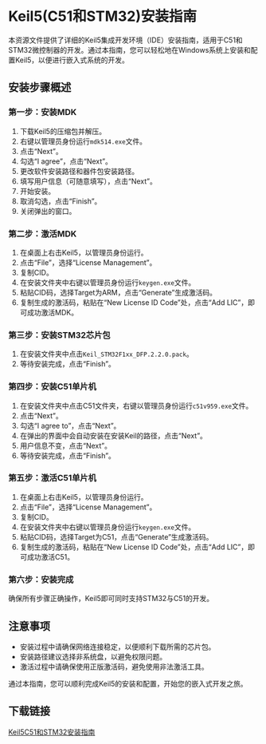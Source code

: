 # Keil5(C51和STM32)安装指南

本资源文件提供了详细的Keil5集成开发环境（IDE）安装指南，适用于C51和STM32微控制器的开发。通过本指南，您可以轻松地在Windows系统上安装和配置Keil5，以便进行嵌入式系统的开发。

## 安装步骤概述

### 第一步：安装MDK
1. 下载Keil5的压缩包并解压。
2. 右键以管理员身份运行`mdk514.exe`文件。
3. 点击“Next”。
4. 勾选“I agree”，点击“Next”。
5. 更改软件安装路径和器件包安装路径。
6. 填写用户信息（可随意填写），点击“Next”。
7. 开始安装。
8. 取消勾选，点击“Finish”。
9. 关闭弹出的窗口。

### 第二步：激活MDK
1. 在桌面上右击Keil5，以管理员身份运行。
2. 点击“File”，选择“License Management”。
3. 复制CID。
4. 在安装文件夹中右键以管理员身份运行`keygen.exe`文件。
5. 粘贴CID码，选择Target为ARM，点击“Generate”生成激活码。
6. 复制生成的激活码，粘贴在“New License ID Code”处，点击“Add LIC”，即可成功激活MDK。

### 第三步：安装STM32芯片包
1. 在安装文件夹中点击`Keil_STM32F1xx_DFP.2.2.0.pack`。
2. 等待安装完成，点击“Finish”。

### 第四步：安装C51单片机
1. 在安装文件夹中点击C51文件夹，右键以管理员身份运行`c51v959.exe`文件。
2. 点击“Next”。
3. 勾选“I agree to”，点击“Next”。
4. 在弹出的界面中会自动安装在安装Keil的路径，点击“Next”。
5. 用户信息不变，点击“Next”。
6. 等待安装完成，点击“Finish”。

### 第五步：激活C51单片机
1. 在桌面上右击Keil5，以管理员身份运行。
2. 点击“File”，选择“License Management”。
3. 复制CID。
4. 在安装文件夹中右键以管理员身份运行`keygen.exe`文件。
5. 粘贴CID码，选择Target为C51，点击“Generate”生成激活码。
6. 复制生成的激活码，粘贴在“New License ID Code”处，点击“Add LIC”，即可成功激活C51。

### 第六步：安装完成
确保所有步骤正确操作，Keil5即可同时支持STM32与C51的开发。

## 注意事项
- 安装过程中请确保网络连接稳定，以便顺利下载所需的芯片包。
- 安装路径建议选择非系统盘，以避免权限问题。
- 激活过程中请确保使用正版激活码，避免使用非法激活工具。

通过本指南，您可以顺利完成Keil5的安装和配置，开始您的嵌入式开发之旅。

## 下载链接

[Keil5C51和STM32安装指南](https://pan.quark.cn/s/c685757b6403)